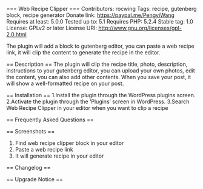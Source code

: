 === Web Recipe Clipper ===
Contributors: rocwing
Tags: recipe, gutenberg block, recipe generator
Donate link: https://paypal.me/PengyiWang
Requires at least: 5.0.0
Tested up to: 5.1
Requires PHP: 5.2.4
Stable tag: 1.0
License: GPLv2 or later
License URI: http://www.gnu.org/licenses/gpl-2.0.html

The plugin will add a block to gutenberg editor, you can paste a web recipe link, it will clip the content to generate the recipe in the editor.

== Description ==
The plugin will clip the recipe title, photo, description, instructions to your gutenberg editor, you can upload your own photos, edit the content, you can also add other contents.
When you save your post, it will show a well-formatted recipe on your post.

== Installation ==
1.Install the plugin through the WordPress plugins screen.
2.Activate the plugin through the ‘Plugins’ screen in WordPress.
3.Search Web Recipe Clipper in your editor when you want to clip a recipe

== Frequently Asked Questions ==


== Screenshots ==
1. Find web recipe clipper block in your editor
2. Paste a web recipe link
3. It will generate recipe in your editor

== Changelog ==


== Upgrade Notice ==
